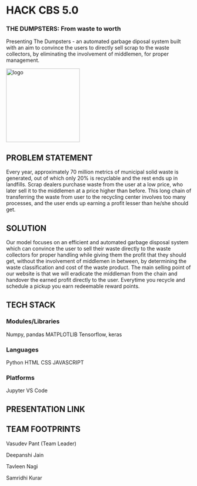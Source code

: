 # HACK CBS 5.0
### THE DUMPSTERS: From waste to worth

Presenting The Dumpsters - an automated garbage diposal system built with an aim to convince the users to directly sell scrap to the waste collectors, by eliminating the involvement of middlemen, for proper management.

<img src="https://user-images.githubusercontent.com/78029571/200155987-b40d3f6a-1512-479f-a624-980f450ca4c6.png" alt="logo" width="200" height="200">

## PROBLEM STATEMENT
Every year, approximately 70 million metrics of municipal solid waste is generated, out of which only 20% is recyclable and the rest ends up in landfills. Scrap dealers purchase waste from the user at a low price, who later sell it to the middlemen at a price higher than before. This long chain of transferring the waste from user to the recycling center involves too many processes, and the user ends up earning a profit lesser than he/she should get.

## SOLUTION 
Our model focuses on an efficient and automated garbage disposal system which can convince the user to sell their waste directly to the waste collectors for proper handling while giving them the profit that they should get, without the involvement of middlemen in between, by determining the waste classification and cost of the waste product. The main selling point of our website is that we will eradicate the middleman from the chain and handover the earned profit directly to the user. Everytime you recycle and schedule a pickup you earn redeemable reward points.

## TECH STACK
### Modules/Libraries
Numpy, pandas
MATPLOTLIB
Tensorflow, keras

### Languages
Python
HTML
CSS
JAVASCRIPT

### Platforms
Jupyter 
VS Code

## PRESENTATION LINK

## TEAM FOOTPRINTS
Vasudev Pant (Team Leader)

Deepanshi Jain

Tavleen Nagi

Samridhi Kurar

